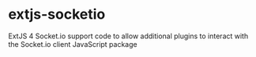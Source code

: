 extjs-socketio
==============

ExtJS 4 Socket.io support code to allow additional plugins to interact with the Socket.io client JavaScript package
